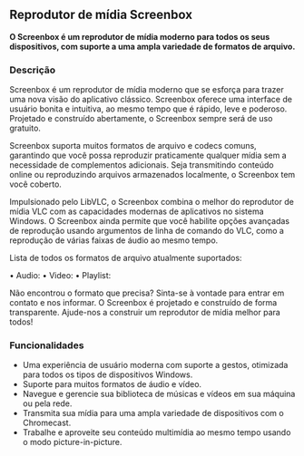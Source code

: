 <!-- Markdown version of store listing for localization. -->
<!-- Feel free to adapt or modify key points if necessary. -->
## Reprodutor de mídia Screenbox

**O Screenbox é um reprodutor de mídia moderno para todos os seus dispositivos, com suporte a uma ampla variedade de formatos de arquivo.**

### Descrição

Screenbox é um reprodutor de mídia moderno que se esforça para trazer uma nova visão do aplicativo clássico. Screenbox oferece uma interface de usuário bonita e intuitiva, ao mesmo tempo que é rápido, leve e poderoso. Projetado e construído abertamente, o Screenbox sempre será de uso gratuito.

Screenbox suporta muitos formatos de arquivo e codecs comuns, garantindo que você possa reproduzir praticamente qualquer mídia sem a necessidade de complementos adicionais. Seja transmitindo conteúdo online ou reproduzindo arquivos armazenados localmente, o Screenbox tem você coberto.

Impulsionado pelo LibVLC, o Screenbox combina o melhor do reprodutor de mídia VLC com as capacidades modernas de aplicativos no sistema Windows. O Screenbox ainda permite que você habilite opções avançadas de reprodução usando argumentos de linha de comando do VLC, como a reprodução de várias faixas de áudio ao mesmo tempo.

Lista de todos os formatos de arquivo atualmente suportados:

• Audio:  <!-- List of supported audio formats. -->
• Video:  <!-- List of supported video formats. -->
• Playlist: <!-- List of supported playlist formats. -->

Não encontrou o formato que precisa? Sinta-se à vontade para entrar em contato e nos informar. O Screenbox é projetado e construído de forma transparente. Ajude-nos a construir um reprodutor de mídia melhor para todos!

### Funcionalidades

- Uma experiência de usuário moderna com suporte a gestos, otimizada para todos os tipos de dispositivos Windows.
- Suporte para muitos formatos de áudio e vídeo.
- Navegue e gerencie sua biblioteca de músicas e vídeos em sua máquina ou pela rede.
- Transmita sua mídia para uma ampla variedade de dispositivos com o Chromecast.
- Trabalhe e aproveite seu conteúdo multimídia ao mesmo tempo usando o modo picture-in-picture.
